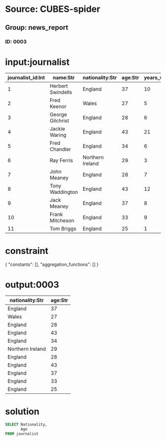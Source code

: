 # Source: CUBES-spider
## Group: news_report
### ID: 0003

# input:journalist

| journalist_id:Int | name:Str | nationality:Str | age:Str | years_working:Int |
|---|---|---|---|---|
| 1 | Herbert Swindells | England | 37 | 10 |
| 2 | Fred Keenor | Wales | 27 | 5 |
| 3 | George Gilchrist | England | 28 | 6 |
| 4 | Jackie Waring | England | 43 | 21 |
| 5 | Fred Chandler | England | 34 | 6 |
| 6 | Ray Ferris | Northern Ireland | 29 | 3 |
| 7 | John Meaney | England | 28 | 7 |
| 8 | Tony Waddington | England | 43 | 12 |
| 9 | Jack Meaney | England | 37 | 8 |
| 10 | Frank Mitcheson | England | 33 | 9 |
| 11 | Tom Briggs | England | 25 | 1 |

# constraint

{
  "constants": [],
  "aggregation_functions": []
}

# output:0003

| nationality:Str | age:Str |
|---|---|
| England | 37 |
| Wales | 27 |
| England | 28 |
| England | 43 |
| England | 34 |
| Northern Ireland | 29 |
| England | 28 |
| England | 43 |
| England | 37 |
| England | 33 |
| England | 25 |

# solution

```sql
SELECT Nationality,
       Age
FROM journalist
```
